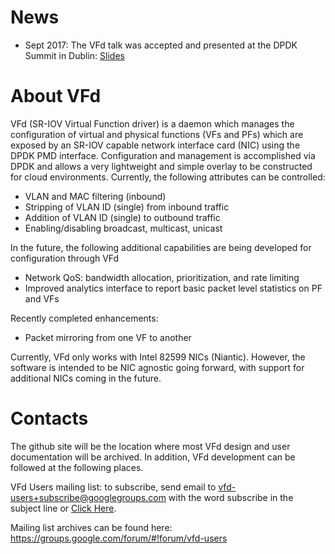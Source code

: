 # News

* Sept 2017: The VFd talk was accepted and presented at the DPDK Summit in Dublin: [Slides](https://dpdksummit.com/Archive/pdf/2017Userspace/DPDK-Userspace2017-Day2-3-VFd.pdf)

# About VFd

VFd (SR-IOV Virtual Function driver) is a daemon which manages the configuration of virtual and physical functions (VFs and PFs) which are exposed by an SR-IOV capable network interface card (NIC) using the DPDK PMD interface. Configuration and management is accomplished via DPDK and allows a very lightweight and simple overlay to be constructed for cloud environments. Currently, the following attributes can be controlled:

* VLAN and MAC filtering (inbound)
* Stripping of VLAN ID (single) from inbound traffic
* Addition of VLAN ID (single) to outbound traffic
* Enabling/disabling broadcast, multicast, unicast

In the future, the following additional capabilities are being developed for configuration through VFd

* Network QoS: bandwidth allocation, prioritization, and rate limiting
* Improved analytics interface to report basic packet level statistics on PF and VFs

Recently completed enhancements:

* Packet mirroring from one VF to another

Currently, VFd only works with Intel 82599 NICs (Niantic). However, the software is intended to be NIC agnostic going forward, with support for additional NICs coming in the future. 

# Contacts

The github site will be the location where most VFd design and user documentation will be archived. In addition, VFd development can be followed at the following places.

VFd Users mailing list: to subscribe, send email to vfd-users+subscribe@googlegroups.com with the word subscribe in the subject line or <a href="mailto:vfd-users+subscribe@googlegroups.com?subject=subscribe">Click Here</a>.

Mailing list archives can be found here: https://groups.google.com/forum/#!forum/vfd-users